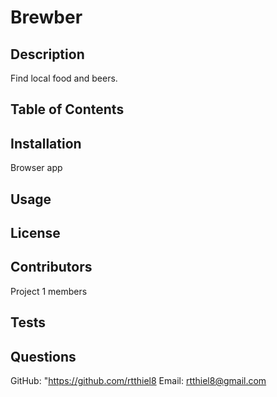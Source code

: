 
  # Brewber

  ## **Description**
  <p>Find local food and beers.</p>

  ## **Table of Contents**

  ## **Installation**
   <p>Browser app</p>

  ## **Usage**

  ## **License**

  ## **Contributors**
   Project 1 members

  ## **Tests**
  
  ## **Questions**
  GitHub: "https://github.com/rtthiel8
  Email: rtthiel8@gmail.com
